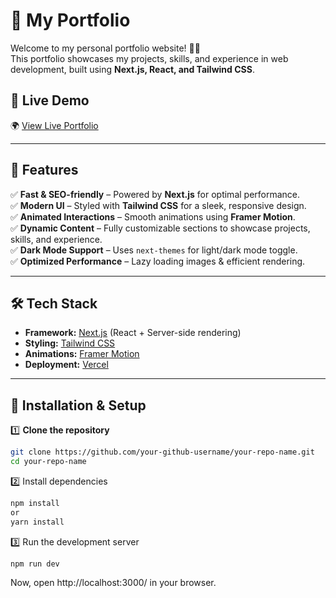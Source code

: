 # 🚀 My Portfolio

Welcome to my personal portfolio website! 🎨🚀  
This portfolio showcases my projects, skills, and experience in web development, built using **Next.js, React, and Tailwind CSS**.

## 🔗 Live Demo
🌍 [View Live Portfolio](https://harshmall.vercel.app)  

---

## 📌 Features
✅ **Fast & SEO-friendly** – Powered by **Next.js** for optimal performance.  
✅ **Modern UI** – Styled with **Tailwind CSS** for a sleek, responsive design.  
✅ **Animated Interactions** – Smooth animations using **Framer Motion**.  
✅ **Dynamic Content** – Fully customizable sections to showcase projects, skills, and experience.  
✅ **Dark Mode Support** – Uses `next-themes` for light/dark mode toggle.  
✅ **Optimized Performance** – Lazy loading images & efficient rendering.  

---

## 🛠️ Tech Stack
- **Framework:** [Next.js](https://nextjs.org/) (React + Server-side rendering)
- **Styling:** [Tailwind CSS](https://tailwindcss.com/)
- **Animations:** [Framer Motion](https://www.framer.com/motion/)
- **Deployment:** [Vercel](https://vercel.com/)

---

## 🚀 Installation & Setup
1️⃣ **Clone the repository**  
```bash
git clone https://github.com/your-github-username/your-repo-name.git
cd your-repo-name
```
2️⃣ Install dependencies
```bash
npm install
or
yarn install
```

3️⃣ Run the development server
```bash
npm run dev
```

Now, open http://localhost:3000/ in your browser.

